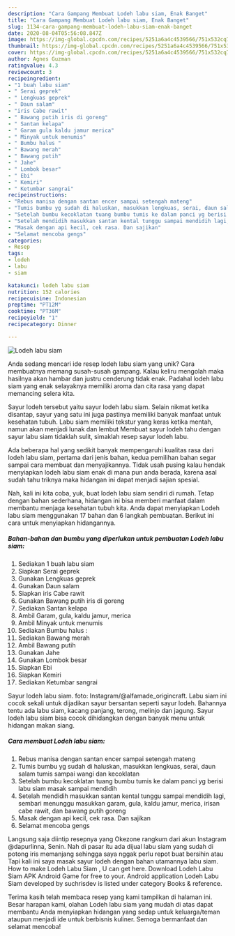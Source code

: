 ```yaml
---
description: "Cara Gampang Membuat Lodeh labu siam, Enak Banget"
title: "Cara Gampang Membuat Lodeh labu siam, Enak Banget"
slug: 1134-cara-gampang-membuat-lodeh-labu-siam-enak-banget
date: 2020-08-04T05:56:08.847Z
image: https://img-global.cpcdn.com/recipes/5251a6a4c4539566/751x532cq70/lodeh-labu-siam-foto-resep-utama.jpg
thumbnail: https://img-global.cpcdn.com/recipes/5251a6a4c4539566/751x532cq70/lodeh-labu-siam-foto-resep-utama.jpg
cover: https://img-global.cpcdn.com/recipes/5251a6a4c4539566/751x532cq70/lodeh-labu-siam-foto-resep-utama.jpg
author: Agnes Guzman
ratingvalue: 4.3
reviewcount: 3
recipeingredient:
- "1 buah labu siam"
- " Serai geprek"
- " Lengkuas geprek"
- " Daun salam"
- "iris Cabe rawit"
- " Bawang putih iris di goreng"
- " Santan kelapa"
- " Garam gula kaldu jamur merica"
- " Minyak untuk menumis"
- " Bumbu halus "
- " Bawang merah"
- " Bawang putih"
- " Jahe"
- " Lombok besar"
- " Ebi"
- " Kemiri"
- " Ketumbar sangrai"
recipeinstructions:
- "Rebus manisa dengan santan encer sampai setengah mateng"
- "Tumis bumbu yg sudah di haluskan, masukkan lengkuas, serai, daun salam tumis sampai wangi dan kecoklatan"
- "Setelah bumbu kecoklatan tuang bumbu tumis ke dalam panci yg berisi labu siam masak sampai mendidih"
- "Setelah mendidih masukkan santan kental tunggu sampai mendidih lagi, sembari menunggu masukkan garam, gula, kaldu jamur, merica, irisan cabe rawit, dan bawang putih goreng"
- "Masak dengan api kecil, cek rasa. Dan sajikan"
- "Selamat mencoba gengs"
categories:
- Resep
tags:
- lodeh
- labu
- siam

katakunci: lodeh labu siam 
nutrition: 152 calories
recipecuisine: Indonesian
preptime: "PT12M"
cooktime: "PT36M"
recipeyield: "1"
recipecategory: Dinner

---
```



![Lodeh labu siam](https://img-global.cpcdn.com/recipes/5251a6a4c4539566/751x532cq70/lodeh-labu-siam-foto-resep-utama.jpg)

Anda sedang mencari ide resep lodeh labu siam yang unik? Cara membuatnya memang susah-susah gampang. Kalau keliru mengolah maka hasilnya akan hambar dan justru cenderung tidak enak. Padahal lodeh labu siam yang enak selayaknya memiliki aroma dan cita rasa yang dapat memancing selera kita.

Sayur lodeh tersebut yaitu sayur lodeh labu siam. Selain nikmat ketika disantap, sayur yang satu ini juga pastinya memiliki banyak manfaat untuk kesehatan tubuh. Labu siam memiliki tekstur yang keras ketika mentah, namun akan menjadi lunak dan lembut Membuat sayur lodeh tahu dengan sayur labu siam tidaklah sulit, simaklah resep sayur lodeh labu.

Ada beberapa hal yang sedikit banyak mempengaruhi kualitas rasa dari lodeh labu siam, pertama dari jenis bahan, kedua pemilihan bahan segar sampai cara membuat dan menyajikannya. Tidak usah pusing kalau hendak menyiapkan lodeh labu siam enak di mana pun anda berada, karena asal sudah tahu triknya maka hidangan ini dapat menjadi sajian spesial.


Nah, kali ini kita coba, yuk, buat lodeh labu siam sendiri di rumah. Tetap dengan bahan sederhana, hidangan ini bisa memberi manfaat dalam membantu menjaga kesehatan tubuh kita. Anda dapat menyiapkan Lodeh labu siam menggunakan 17 bahan dan 6 langkah pembuatan. Berikut ini cara untuk menyiapkan hidangannya.

<!--inarticleads1-->

##### Bahan-bahan dan bumbu yang diperlukan untuk pembuatan Lodeh labu siam:

1. Sediakan 1 buah labu siam
1. Siapkan  Serai geprek
1. Gunakan  Lengkuas geprek
1. Gunakan  Daun salam
1. Siapkan iris Cabe rawit
1. Gunakan  Bawang putih iris di goreng
1. Sediakan  Santan kelapa
1. Ambil  Garam, gula, kaldu jamur, merica
1. Ambil  Minyak untuk menumis
1. Sediakan  Bumbu halus :
1. Sediakan  Bawang merah
1. Ambil  Bawang putih
1. Gunakan  Jahe
1. Gunakan  Lombok besar
1. Siapkan  Ebi
1. Siapkan  Kemiri
1. Sediakan  Ketumbar sangrai


Sayur lodeh labu siam. foto: Instagram/@alfamade_origincraft. Labu siam ini cocok sekali untuk dijadikan sayur bersantan seperti sayur lodeh. Bahannya tentu ada labu siam, kacang panjang, terong, melinjo dan jagung. Sayur lodeh labu siam bisa cocok dihidangkan dengan banyak menu untuk hidangan makan siang. 

<!--inarticleads2-->

##### Cara membuat Lodeh labu siam:

1. Rebus manisa dengan santan encer sampai setengah mateng
1. Tumis bumbu yg sudah di haluskan, masukkan lengkuas, serai, daun salam tumis sampai wangi dan kecoklatan
1. Setelah bumbu kecoklatan tuang bumbu tumis ke dalam panci yg berisi labu siam masak sampai mendidih
1. Setelah mendidih masukkan santan kental tunggu sampai mendidih lagi, sembari menunggu masukkan garam, gula, kaldu jamur, merica, irisan cabe rawit, dan bawang putih goreng
1. Masak dengan api kecil, cek rasa. Dan sajikan
1. Selamat mencoba gengs


Langsung saja diintip resepnya yang Okezone rangkum dari akun Instagram @dapurlinna, Senin. Nah di pasar itu ada dijual labu siam yang sudah di potong iris memanjang sehingga saya nggak perlu repot buat bersihin atau Tapi kali ini saya masak sayur lodeh dengan bahan utamannya labu siam. How to make Lodeh Labu Siam , U can get here. Download Lodeh Labu Siam APK Android Game for free to your. Android application Lodeh Labu Siam developed by suchrisdev is listed under category Books &amp; reference. 

Terima kasih telah membaca resep yang kami tampilkan di halaman ini. Besar harapan kami, olahan Lodeh labu siam yang mudah di atas dapat membantu Anda menyiapkan hidangan yang sedap untuk keluarga/teman ataupun menjadi ide untuk berbisnis kuliner. Semoga bermanfaat dan selamat mencoba!

